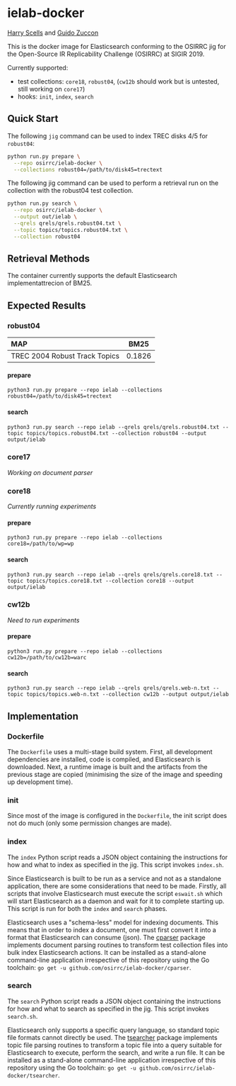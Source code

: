 # ielab-docker

[Harry Scells](https://ielab.io/people/harry-scells) and [Guido Zuccon](https://ielab.io/people/guido-zuccon)

This is the docker image for Elasticsearch conforming to the OSIRRC jig for the Open-Source IR Replicability Challenge (OSIRRC) at SIGIR 2019.

Currently supported:

 - test collections: `core18`, `robust04`, (`cw12b` should work but is untested, still working on `core17`) 
 - hooks: `init`, `index`, `search`
 
## Quick Start

The following `jig` command can be used to index TREC disks 4/5 for `robust04`:

```bash
python run.py prepare \
  --repo osirrc/ielab-docker \
  --collections robust04=/path/to/disk45=trectext
```

The following jig command can be used to perform a retrieval run on the collection with the robust04 test collection.

```bash
python run.py search \
  --repo osirrc/ielab-docker \
  --output out/ielab \
  --qrels qrels/qrels.robust04.txt \
  --topic topics/topics.robust04.txt \
  --collection robust04
```
 
## Retrieval Methods

The container currently supports the default Elasticsearch implementattrecion of BM25. 
 
## Expected Results

### robust04

| MAP                                   | BM25   |
:---------------------------------------|--------|
| TREC 2004 Robust Track Topics         | 0.1826 |

#### prepare

`python3 run.py prepare --repo ielab --collections robust04=/path/to/disk45=trectext`

#### search

`python3 run.py search --repo ielab --qrels qrels/qrels.robust04.txt --topic topics/topics.robust04.txt --collection robust04 --output output/ielab`

### core17

_Working on document parser_

### core18

_Currently running experiments_

#### prepare

`python3 run.py prepare --repo ielab --collections core18=/path/to/wp=wp`

#### search

`python3 run.py search --repo ielab --qrels qrels/qrels.core18.txt --topic topics/topics.core18.txt --collection core18 --output output/ielab`

### cw12b

_Need to run experiments_

#### prepare

`python3 run.py prepare --repo ielab --collections cw12b=/path/to/cw12b=warc`

#### search

`python3 run.py search --repo ielab --qrels qrels/qrels.web-n.txt --topic topics/topics.web-n.txt --collection cw12b --output output/ielab`

## Implementation

### Dockerfile

The `Dockerfile` uses a multi-stage build system. First, all development dependencies are installed, code is compiled, and Elasticsearch is downloaded. Next, a runtime image is built and the artifacts from the previous stage are copied (minimising the size of the image and speeding up development time).

### init

Since most of the image is configured in the `Dockerfile`, the init script does not do much (only some permission changes are made).

### index

The `index` Python script reads a JSON object containing the instructions for how and what to index as specified in the jig. This script invokes `index.sh`.

Since Elasticsearch is built to be run as a service and not as a standalone application, there are some considerations that need to be made. Firstly, all scripts that involve Elasticsearch must execute the script `eswait.sh` which will start Elasticsearch as a daemon and wait for it to complete starting up. This script is run for both the `index` and `search` phases.

Elasticsearch uses a "schema-less" model for indexing documents. This means that in order to index a document, one must first convert it into a format that Elasticsearch can consume (json). The [cparser](cparser) package implements document parsing routines to transform test collection files into bulk index Elasticsearch actions. It can be installed as a stand-alone command-line application irrespective of this repository using the Go toolchain: `go get -u github.com/osirrc/ielab-docker/cparser`.

### search

The `search` Python script reads a JSON object containing the instructions for how and what to search as specified in the jig. This script invokes `search.sh`.

Elasticsearch only supports a specific query language, so standard topic file formats cannot directly be used. The [tsearcher](tsearcher) package implements topic file parsing routines to transform a topic file into a query suitable for Elasticsearch to execute, perform the search, and write a run file. It can be installed as a stand-alone command-line application irrespective of this repository using the Go toolchain: `go get -u github.com/osirrc/ielab-docker/tsearcher`.